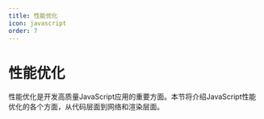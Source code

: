 ```yaml
---
title: 性能优化
icon: javascript
order: 7
---
```


# 性能优化

性能优化是开发高质量JavaScript应用的重要方面。本节将介绍JavaScript性能优化的各个方面，从代码层面到网络和渲染层面。

